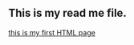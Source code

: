 ## This is my read me file.

[this is my first HTML page](https://rizo85.github.io/CF-HTML/index.html)
